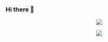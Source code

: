 ### Hi there 👋

<p align="center"><img src="https://github-readme-stats.vercel.app/api/top-langs/?username=uclort&layout=compact&theme=dracula"></p>

<p align="center"><img src="https://github-readme-stats.vercel.app/api?username=uclort&show_icons=true&theme=dracula"></p>
